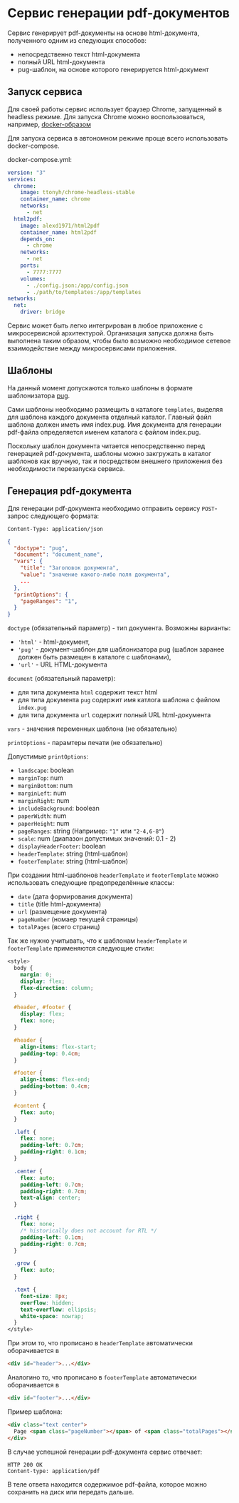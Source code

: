 # Сервис генерации pdf-документов

Сервис генерирует pdf-документы на основе html-документа, полученного одним из следующих способов:

* непосредственно текст html-документа
* полный URL html-документа
* pug-шаблон, на основе которого генерируется html-документ

## Запуск сервиса

Для своей работы сервис использует браузер Chrome, запущенный в headless режиме. Для запуска Chrome можно воспользоваться, например, [docker-образом](https://hub.docker.com/r/ttonyh/chrome-headless-stable)

Для запуска сервиса в автономном режиме проще всего использовать docker-compose.

docker-compose.yml:
```yaml
version: "3"
services: 
  chrome:
    image: ttonyh/chrome-headless-stable
    container_name: chrome
    networks:
      - net
  html2pdf:
    image: alexd1971/html2pdf
    container_name: html2pdf
    depends_on: 
      - chrome
    networks: 
      - net
    ports:
      - 7777:7777
    volumes:
      - ./config.json:/app/config.json
      - ./path/to/templates:/app/templates
networks:
  net:
    driver: bridge
```

Сервис может быть легко интегрирован в любое приложение с микросервисной архитектурой. Организация запуска должна быть выполнена таким образом, чтобы было возможно необходимое сетевое взаимодействие между микросервисами приложения.

## Шаблоны

На данный момент допускаются только шаблоны в формате шаблонизатора [pug](https://pugjs.org).

Сами шаблоны необходимо размещить в каталоге `templates`, выделяя для шаблона каждого документа отделный каталог. Главный файл шаблона должен иметь имя index.pug. Имя документа для генерации pdf-файла определяется именем каталога с файлом index.pug.

Поскольку шаблон документа читается непосредственно перед генерацией pdf-документа, шаблоны можно закгружать в каталог шаблонов как вручную, так и посредством внешнего приложения без необходимости перезапуска сервиса.

## Генерация pdf-документа

Для генерации pdf-документа необходимо отправить сервису `POST`-запрос следующего формата:

```
Content-Type: application/json
```
```json
{
  "doctype": "pug",
  "document": "document_name",
  "vars": {
    "title": "Заголовок документа",
    "value": "значение какого-либо поля документа",
    ...
  },
  "printOptions": {
    "pageRanges": "1",
  }
}
```
`doctype` (обязательный параметр) - тип документа. Возможны варианты:

* `'html'` - html-документ,
* `'pug'` - документ-шаблон для шаблонизатора pug (шаблон заранее должен быть размещен в каталоге с шаблонами),
* `'url'` - URL HTML-документа
  
`document` (обязательный параметр):

* для типа документа `html`  содержит текст html
* для типа документа `pug` содержит имя катлога шаблона с файлом `index.pug`
* для типа документа `url`  содержит полный URL html-документа

`vars` - значения переменных шаблона (не обязательно)

`printOptions` - парамтеры печати (не обязательно)

Допустимые `printOptions`:

* `landscape`: boolean
* `marginTop`: num
* `marginBottom`: num
* `marginLeft`: num
* `marginRight`: num
* `includeBackground`: boolean
* `paperWidth`: num
* `paperHeight`: num
* `pageRanges`: string (Например: `"1"` или `"2-4,6-8"`)
* `scale`: num (диапазон допустимых значений: 0.1 - 2)
* `displayHeaderFooter`: boolean
* `headerTemplate`: string (html-шаблон)
* `footerTemplate`: string (html-шаблон)

При создании html-шаблонов `headerTemplate` и `footerTemplate` можно использовать следующие предопределённые классы:

* `date` (дата формирования документа)
* `title` (title html-документа)
* `url` (размещение документа)
* `pageNumber` (номаер текущей страницы)
* `totalPages` (всего страниц)

Так же нужно учитывать, что к шаблонам `headerTemplate` и `footerTemplate` применяются следующие стили:

```css
<style>
  body {
    margin: 0;
    display: flex;
    flex-direction: column;
  }

  #header, #footer {
    display: flex;
    flex: none;
  }

  #header {
    align-items: flex-start;
    padding-top: 0.4cm;
  }

  #footer {
    align-items: flex-end;
    padding-bottom: 0.4cm;
  }

  #content {
    flex: auto;
  }

  .left {
    flex: none;
    padding-left: 0.7cm;
    padding-right: 0.1cm;
  }

  .center {
    flex: auto;
    padding-left: 0.7cm;
    padding-right: 0.7cm;
    text-align: center;
  }

  .right {
    flex: none;
    /* historically does not account for RTL */
    padding-left: 0.1cm;
    padding-right: 0.7cm;
  }

  .grow {
    flex: auto;
  }

  .text {
    font-size: 8px;
    overflow: hidden;
    text-overflow: ellipsis;
    white-space: nowrap;
  }
</style>
```

При этом то, что прописано в `headerTemplate` автоматически оборачивается в

```html
<div id="header">...</div>
```

Аналогино то, что прописано в `footerTemplate` автоматически оборачивается в

```html
<div id="footer">...</div>
```

Пример шаблона:

```html
<div class="text center">
  Page <span class="pageNumber"></span> of <span class="totalPages"></span>
</div>
```
В случае успешной генерации pdf-документа сервис отвечает:
```
HTTP 200 OK
Content-type: application/pdf
```
В теле ответа находится содержимое pdf-файла, которое можно сохранить на диск или передать дальше.
